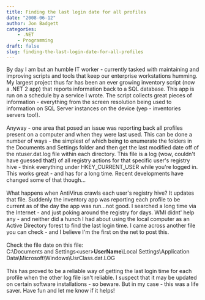 ```yaml
---
title: Finding the last login date for all profiles
date: "2008-06-12"
author: Jon Badgett
categories:
    - .NET
    - Programming
draft: false
slug: finding-the-last-login-date-for-all-profiles
---
```


By day I am but an humble IT worker - currently tasked with maintaining and
improving scripts and tools that keep our enterprise workstations humming. My
largest project thus far has been an ever growing inventory script (now a .NET 2
app) that reports information back to a SQL database. This app is run on a
schedule by a service I wrote. The script collects great pieces of information -
everything from the screen resolution being used to information on SQL Server
instances on the device (yep - inventories servers too!).<br /><br />Anyway -
one area that posed an issue was reporting back all profiles present on a
computer and when they were last used. This can be done a number of ways - the
simplest of which being to enumerate the folders in the Documents and Settings
folder and then get the last modified date off of the ntuser.dat.log file within
each directory. This file is a log (wow, couldn't have guessed that!) of all
registry actions for that specific user's registry hive - think everything under
HKEY_CURRENT_USER while you're logged in. This works great - and has for a long
time. Recent developments have changed some of that though...<br /><br />What
happens when AntiVirus crawls each user's registry hive? It updates that file.
Suddenly the inventory app was reporting each profile to be current as of the
day the app was run...not good. I searched a long time via the Internet - and
just poking around the registry for days. WMI didnt' help any - and neither did
a hunch I had about using the local computer as an Active Directory forest to
find the last login time. I came across another file you can check - and I
believe I'm the first on the net to post this.<br /><br />Check the file date on
this file:<br />C:\Documents and
Settings\<user><span style="font-weight: bold;">UserName</span>\Local
Settings\Application Data\Microsoft\Windows\UsrClass.dat.LOG<br /><br />This has
proved to be a reliable way of getting the last login time for each profile when
the other log file isn't reliable. I suspect that it may be updated on certain
software installations - so beware. But in my case - this was a life saver. Have
fun and let me know if it helps!</user>
